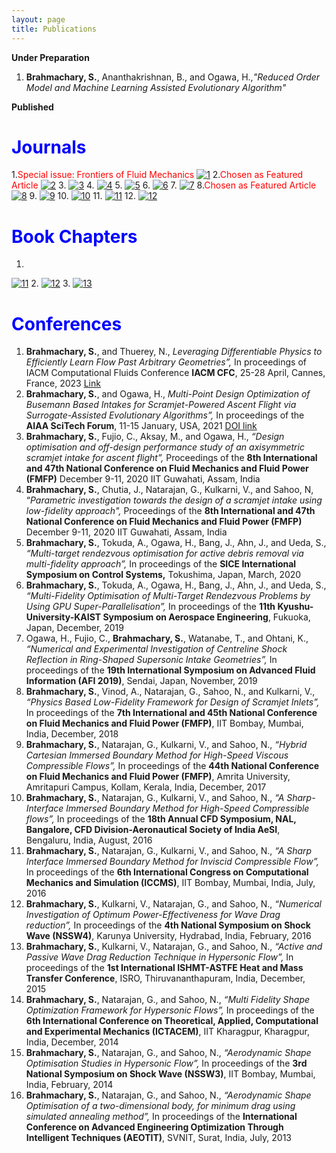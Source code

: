 ```yaml
---
layout: page
title: Publications
---
```


**Under Preparation**
1. **Brahmachary, S.**, Ananthakrishnan, B., and Ogawa, H.,_"Reduced Order Model and Machine Learning Assisted Evolutionary Algorithm"_

**Published**

# <span style="color:blue">Journals</span>
1.<span style="color:red">Special issue: Frontiers of Fluid Mechanics</span>
[![1](https://user-images.githubusercontent.com/34644464/157897806-9d020913-af82-48da-9aa7-4d5720751bed.png)](https://aip.scitation.org/doi/10.1063/5.0080272)
2.<span style="color:red">Chosen as Featured Article</span>
[![2](https://user-images.githubusercontent.com/34644464/137574628-ce3d9787-5d7f-4209-805c-df9e0c8297c7.png)](https://aip.scitation.org/doi/10.1063/5.0064724)
3.
[![3](https://user-images.githubusercontent.com/34644464/128012337-5a2d518e-b711-4547-8869-bc5a6742147d.png)](https://arc.aiaa.org/doi/10.2514/1.B38383)
4.
[![4](https://user-images.githubusercontent.com/34644464/128012536-8a970ccb-ef49-45da-928b-023a18082640.png)](https://link.aps.org/doi/10.1103/PhysRevE.103.043302)
5.
[![5](https://user-images.githubusercontent.com/34644464/128012624-a2783fd3-5869-4089-a8d3-70969bb613ed.png)](https://doi.org/10.1016/j.ast.2021.106531)
6.
[![6](https://user-images.githubusercontent.com/34644464/128012745-c30fb0c5-40c3-493a-a7c6-8f99f50860cd.png)](https://doi.org/10.1016/j.ast.2020.106362)
7.
[![7](https://user-images.githubusercontent.com/34644464/128012881-8421f54a-cce2-4940-8727-611842061928.png)](https://doi.org/10.1063/5.0006408)
8.<span style="color:red">Chosen as Featured Article</span>
[![8](https://user-images.githubusercontent.com/34644464/128012930-9f2931be-c6d1-424a-b549-b313b99fff53.png)](https://doi.org/10.1063/5.0003886)
9.
[![9](https://user-images.githubusercontent.com/34644464/128013042-6f6e3a46-2576-4e14-87e8-d17d27ca694f.png)](https://doi.org/10.1061/(ASCE)AS.1943-5525.0001085)
10.
[![10](https://user-images.githubusercontent.com/34644464/128013115-c12b3709-7e19-4d08-a9bc-395b0ffb538d.png)](https://doi.org/10.1016/j.jcp.2018.10.023)
11.
[![11](https://user-images.githubusercontent.com/34644464/128013169-3dbf6207-a993-40fb-8073-e432decee5bc.png)](https://doi.org/10.1002/fld.4479)
12.
[![12](https://user-images.githubusercontent.com/34644464/128013235-633f9b6c-e8bc-4fea-bc3c-c1875fbaf190.png)](https://doi.org/10.2514/1.A33887)






<!--1. **Brahmachary, S.**, Ogawa, H.,_"Multi-Point Design Optimization of Busemann Based Intakes for Scramjet-Powered Ascent Flight",_ **Journal of Propulsion and Power**, 2021 [DOI-Link](https://doi.org/10.2514/1.B38383)
2. **Brahmachary, S**., Natarajan, G., Kulkarni, V., Sahoo, N., Ashok, V., and Kumar, V., "_Role of solution reconstruction in hypersonic viscous computations using a sharp interface immersed boundary method"_, **Physical Review E**, 2021 [DOI-Link](https://link.aps.org/doi/10.1103/PhysRevE.103.043302)
3. Fujio, C., **Brahmachary, S**., and Ogawa, H.,_"Numerical investigation of axisymmetric intake flowfield and performance for scramjet-powered ascent flight",_ **Aerospace Science and Technology**, 2021 [DOI-Link](https://doi.org/10.1016/j.ast.2021.106531)
4. **Brahmachary, S.**, Fujio, C., and Ogawa, H.,_"Multi-point design optimization of a high-performance intake for scramjet-powered ascent flight",_ **Aerospace Science and Technology**, 2020 [DOI-Link](https://doi.org/10.1016/j.ast.2020.106362)
5. **Brahmachary, S.**, Natarajan, G., Kulkarni, V., and Sahoo, N.,_"Comment on ‘A new approach for the design of hypersonic scramjet inlets'",_ **Physics of Fluids**, 2020 [DOI-Link](https://doi.org/10.1063/5.0006408)
6. Dudas, E., David, N.S., **Brahmachary, S.**, Kulkarni, V., Benidar, A., Kassi, S., Charles, C., and Georges, R.,_"High-temperature hypersonic Laval nozzle for non-LTE Cavity Ringdown Spectroscopy",_ **Journal of Chemical Physics**, 2020 [DOI-Link](https://doi.org/10.1063/5.0003886)
7. Desai, S., **Brahmachary, S.**, Gadgil, H., and Kulkarni, V., _"Probing Real Gas and Leading-Edge Bluntness Effects on Shock Wave Boundary-Layer Interaction at Hypersonic Speeds",_ **Journal of Aerospace Engineering**, 2019 [DOI-Link](https://doi.org/10.1061/(ASCE)AS.1943-5525.0001085)
8. Deka, M., **Brahmachary, S.**, Thirumalaisamy, R., Dalal, A., and Natarajan, G., _"A new Green-Gauss Reconstruction on Unstructured Meshes. Part I: Gradient Reconstruction",_ **Journal of Computational Physics**, 2018 [DOI-Link](https://doi.org/10.1016/j.jcp.2018.10.023)
9. **Brahmachary, S.**, Natarajan, G., Kulkarni, V., and Sahoo, N., _"A sharp interface immersed boundary framework for simulations of high speed inviscid compressible flows",_ **International Journal of Numerical Methods in Fluids**, 2018 [DOI-Link](https://doi.org/10.1002/fld.4479)
10. **Brahmachary, S.**, Natarajan, G., Kulkarni, V., and Sahoo, N., _"On Maximum Ballistic Coefficient Axisymmetric Geometries in Hypersonic Flows",_ **Journal of Spacecraft and Rockets**, 2018 [DOI-Link](https://doi.org/10.2514/1.A33887)-->



# <span style="color:blue">Book Chapters</span>

1.
[![11](https://user-images.githubusercontent.com/34644464/128014870-929a458a-2b59-41c7-b6a1-48dc2ffdc1ba.png)](https://doi.org/10.1007/978-981-15-3940-4)
2.
[![12](https://user-images.githubusercontent.com/34644464/128013396-163ab4fd-0465-4748-bad7-06e16aec26ca.png)](https://doi.org/10.1007/978-981-13-1592-3)
3.
[![13](https://user-images.githubusercontent.com/34644464/128013462-34b904c1-52b2-4d53-a9b8-27f3be00f575.png)](https://doi.org/10.1007/978-81-322-2743-4)

<!--
1. **Brahmachary, S.**, Natarajan, G., Kulkarni, V., Sahoo, N., _"A sharp-interface Immersed Boundary method for high-speed compressible flows",_ **Immersed Boundary Methods**, Springer Nature, Singapore, 2020 [DOI-Link](https://doi.org/10.1007/978-981-15-3940-4)
2. **Brahmachary, S.**, Natarajan, G., Kulkarni, V., Sahoo, N., and Nanda, S.R.,_"Application of greedy and heuristic algorithm based optimisation methods towards aerodynamic shape optimization",_ **Soft Computing for Problem Solving. Advances in Intelligent Systems and Computing**, Springer, Singapore, 2019 [DOI-Link](https://doi.org/10.1007/978-981-13-1592-3)
3. **Brahmachary, S.**, Natarajan, G., and Sahoo, N., _"A Hybrid Aerodynamic Shape Optimisation Approach for Axisymmetric Body in Hypersonic Flow"_ **Fluid Mechanics and Fluid Power -- Contemporary Research**, Springer, India, 2017 [DOI-Link](https://doi.org/10.1007/978-81-322-2743-4)-->

# <span style="color:blue">Conferences</span>

1. **Brahmachary, S.**, and Thuerey, N., _Leveraging Differentiable Physics to Efficiently Learn Flow Past Arbitrary Geometries”,_ In proceedings of IACM Computational Fluids Conference **IACM CFC**, 25-28 April, Cannes, France, 2023 [Link](https://cfc2023.iacm.info/event/contribution/c60f2ee2-3830-11ed-8e5b-000c29ddfc0c)
2. **Brahmachary, S.**, and Ogawa, H., _Multi-Point Design Optimization of Busemann Based Intakes for Scramjet-Powered Ascent Flight via Surrogate-Assisted Evolutionary Algorithms”,_ In proceedings of the **AIAA SciTech Forum**, 11-15 January, USA, 2021 [DOI link](https://doi.org/10.2514/6.2021-1960)
3. **Brahmachary, S.**, Fujio, C., Aksay, M., and Ogawa, H., _“Design optimisation and off-design performance study of an axisymmetric scramjet intake for ascent flight”,_ Proceedings of the **8th International and 47th National Conference on Fluid Mechanics and Fluid Power (FMFP)** December 9-11, 2020 IIT Guwahati, Assam, India
4. **Brahmachary, S.**, Chutia, J., Natarajan, G., Kulkarni, V., and Sahoo, N, “_Parametric investigation towards the design of a scramjet intake using low-fidelity approach",_ Proceedings of the **8th International and 47th National Conference on Fluid Mechanics and Fluid Power (FMFP)** December 9-11, 2020 IIT Guwahati, Assam, India
5. **Brahmachary, S.**, Tokuda, A., Ogawa, H., Bang, J., Ahn, J., and Ueda, S., _“Multi-target rendezvous optimisation for active debris removal via multi-fidelity approach”,_ In proceedings of the **SICE International Symposium on Control Systems,** Tokushima, Japan, March, 2020
6. **Brahmachary, S.**, Tokuda, A., Ogawa, H., Bang, J., Ahn, J., and Ueda, S., _“Multi-Fidelity Optimisation of Multi-Target Rendezvous Problems by Using GPU Super-Parallelisation”,_ In proceedings of the **11th Kyushu-University-KAIST Symposium on Aerospace Engineering**, Fukuoka, Japan, December, 2019
7. Ogawa, H., Fujio, C., **Brahmachary, S.**, Watanabe, T., and Ohtani, K., _“Numerical and Experimental Investigation of Centreline Shock Reflection in Ring-Shaped Supersonic Intake Geometries”,_ In proceedings of the **19th International Symposium on Advanced Fluid Information (AFI 2019)**, Sendai, Japan, November, 2019
8. **Brahmachary, S.**, Vinod, A., Natarajan, G., Sahoo, N., and Kulkarni, V., _“Physics Based Low-Fidelity Framework for Design of Scramjet Inlets”,_ In proceedings of the **7th International and 45th National Conference on Fluid Mechanics and Fluid Power (FMFP)**, IIT Bombay, Mumbai, India, December, 2018
9. **Brahmachary, S.**, Natarajan, G., Kulkarni, V., and Sahoo, N., _“Hybrid Cartesian Immersed Boundary Method for High-Speed Viscous Compressible Flows”,_ In proceedings of the **44th National Conference on Fluid Mechanics and Fluid Power (FMFP)**, Amrita University, Amritapuri Campus, Kollam, Kerala, India, December, 2017
10. **Brahmachary, S.**, Natarajan, G., Kulkarni, V., and Sahoo, N., _“A Sharp- Interface Immersed Boundary Method for High-Speed Compressible flows”,_ In proceedings of the **18th Annual CFD Symposium, NAL, Bangalore, CFD Division-Aeronautical Society of India AeSI**, Bengaluru, India, August, 2016
11. **Brahmachary, S.**, Natarajan, G., Kulkarni, V., and Sahoo, N., _“A Sharp Interface Immersed Boundary Method for Inviscid Compressible Flow”,_ In proceedings of the **6th International Congress on Computational Mechanics and Simulation (ICCMS)**, IIT Bombay, Mumbai, India, July, 2016
12. **Brahmachary, S.**, Kulkarni, V., Natarajan, G., and Sahoo, N., _“Numerical Investigation of Optimum Power-Effectiveness for Wave Drag reduction”,_ In proceedings of the **4th National Symposium on Shock Wave (NSSW4)**, Karunya University, Hydrabad, India, February, 2016
13. **Brahmachary, S.**, Kulkarni, V., Natarajan, G., and Sahoo, N., _“Active and Passive Wave Drag Reduction Technique in Hypersonic Flow”,_ In proceedings of the **1st International ISHMT-ASTFE Heat and Mass Transfer Conference**, ISRO, Thiruvananthapuram, India, December, 2015
14. **Brahmachary, S.**, Natarajan, G., and Sahoo, N., _“Multi Fidelity Shape Optimization Framework for Hypersonic Flows”,_ In proceedings of the **6th International Conference on Theoretical, Applied, Computational and Experimental Mechanics (ICTACEM)**, IIT Kharagpur, Kharagpur, India, December, 2014
15. **Brahmachary, S.**, Natarajan, G., and Sahoo, N., _“Aerodynamic Shape Optimisation Studies in Hypersonic Flow”,_ In proceedings of the **3rd National Symposium on Shock Wave (NSSW3)**, IIT Bombay, Mumbai, India, February, 2014
16. **Brahmachary, S.**, Natarajan, G., and Sahoo, N., _“Aerodynamic Shape Optimisation of a two-dimensional body, for minimum drag using simulated annealing method”,_ In proceedings of the **International Conference on Advanced Engineering Optimization Through Intelligent Techniques (AEOTIT)**, SVNIT, Surat, India, July, 2013








